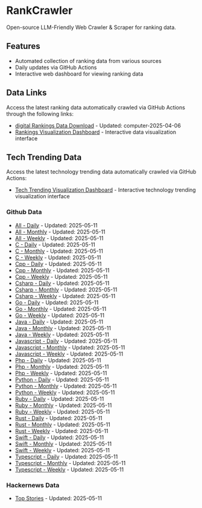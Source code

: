 # RankCrawler

Open-source LLM-Friendly Web Crawler & Scraper for ranking data.

## Features

* Automated collection of ranking data from various sources
* Daily updates via GitHub Actions
* Interactive web dashboard for viewing ranking data


## Data Links

Access the latest ranking data automatically crawled via GitHub Actions through the following links:

* [digital Rankings Data Download](https://github.com/chenjy16/RankCrawler/blob/main/data/1688/digital_computer_2025-04-06.json) - Updated: computer-2025-04-06
* [Rankings Visualization Dashboard](https://chenjy16.github.io/RankCrawler/1688_rankings.html) - Interactive data visualization interface




## Tech Trending Data

Access the latest technology trending data automatically crawled via GitHub Actions:

* [Tech Trending Visualization Dashboard](https://chenjy16.github.io/RankCrawler/tech_trending.html) - Interactive technology trending visualization interface

### Github Data

* [All - Daily](https://github.com/chenjy16/RankCrawler/blob/main/data/github/github_all_daily_2025-05-11.json) - Updated: 2025-05-11
* [All - Monthly](https://github.com/chenjy16/RankCrawler/blob/main/data/github/github_all_monthly_2025-05-11.json) - Updated: 2025-05-11
* [All - Weekly](https://github.com/chenjy16/RankCrawler/blob/main/data/github/github_all_weekly_2025-05-11.json) - Updated: 2025-05-11
* [C - Daily](https://github.com/chenjy16/RankCrawler/blob/main/data/github/github_c_daily_2025-05-11.json) - Updated: 2025-05-11
* [C - Monthly](https://github.com/chenjy16/RankCrawler/blob/main/data/github/github_c_monthly_2025-05-11.json) - Updated: 2025-05-11
* [C - Weekly](https://github.com/chenjy16/RankCrawler/blob/main/data/github/github_c_weekly_2025-05-11.json) - Updated: 2025-05-11
* [Cpp - Daily](https://github.com/chenjy16/RankCrawler/blob/main/data/github/github_cpp_daily_2025-05-11.json) - Updated: 2025-05-11
* [Cpp - Monthly](https://github.com/chenjy16/RankCrawler/blob/main/data/github/github_cpp_monthly_2025-05-11.json) - Updated: 2025-05-11
* [Cpp - Weekly](https://github.com/chenjy16/RankCrawler/blob/main/data/github/github_cpp_weekly_2025-05-11.json) - Updated: 2025-05-11
* [Csharp - Daily](https://github.com/chenjy16/RankCrawler/blob/main/data/github/github_csharp_daily_2025-05-11.json) - Updated: 2025-05-11
* [Csharp - Monthly](https://github.com/chenjy16/RankCrawler/blob/main/data/github/github_csharp_monthly_2025-05-11.json) - Updated: 2025-05-11
* [Csharp - Weekly](https://github.com/chenjy16/RankCrawler/blob/main/data/github/github_csharp_weekly_2025-05-11.json) - Updated: 2025-05-11
* [Go - Daily](https://github.com/chenjy16/RankCrawler/blob/main/data/github/github_go_daily_2025-05-11.json) - Updated: 2025-05-11
* [Go - Monthly](https://github.com/chenjy16/RankCrawler/blob/main/data/github/github_go_monthly_2025-05-11.json) - Updated: 2025-05-11
* [Go - Weekly](https://github.com/chenjy16/RankCrawler/blob/main/data/github/github_go_weekly_2025-05-11.json) - Updated: 2025-05-11
* [Java - Daily](https://github.com/chenjy16/RankCrawler/blob/main/data/github/github_java_daily_2025-05-11.json) - Updated: 2025-05-11
* [Java - Monthly](https://github.com/chenjy16/RankCrawler/blob/main/data/github/github_java_monthly_2025-05-11.json) - Updated: 2025-05-11
* [Java - Weekly](https://github.com/chenjy16/RankCrawler/blob/main/data/github/github_java_weekly_2025-05-11.json) - Updated: 2025-05-11
* [Javascript - Daily](https://github.com/chenjy16/RankCrawler/blob/main/data/github/github_javascript_daily_2025-05-11.json) - Updated: 2025-05-11
* [Javascript - Monthly](https://github.com/chenjy16/RankCrawler/blob/main/data/github/github_javascript_monthly_2025-05-11.json) - Updated: 2025-05-11
* [Javascript - Weekly](https://github.com/chenjy16/RankCrawler/blob/main/data/github/github_javascript_weekly_2025-05-11.json) - Updated: 2025-05-11
* [Php - Daily](https://github.com/chenjy16/RankCrawler/blob/main/data/github/github_php_daily_2025-05-11.json) - Updated: 2025-05-11
* [Php - Monthly](https://github.com/chenjy16/RankCrawler/blob/main/data/github/github_php_monthly_2025-05-11.json) - Updated: 2025-05-11
* [Php - Weekly](https://github.com/chenjy16/RankCrawler/blob/main/data/github/github_php_weekly_2025-05-11.json) - Updated: 2025-05-11
* [Python - Daily](https://github.com/chenjy16/RankCrawler/blob/main/data/github/github_python_daily_2025-05-11.json) - Updated: 2025-05-11
* [Python - Monthly](https://github.com/chenjy16/RankCrawler/blob/main/data/github/github_python_monthly_2025-05-11.json) - Updated: 2025-05-11
* [Python - Weekly](https://github.com/chenjy16/RankCrawler/blob/main/data/github/github_python_weekly_2025-05-11.json) - Updated: 2025-05-11
* [Ruby - Daily](https://github.com/chenjy16/RankCrawler/blob/main/data/github/github_ruby_daily_2025-05-11.json) - Updated: 2025-05-11
* [Ruby - Monthly](https://github.com/chenjy16/RankCrawler/blob/main/data/github/github_ruby_monthly_2025-05-11.json) - Updated: 2025-05-11
* [Ruby - Weekly](https://github.com/chenjy16/RankCrawler/blob/main/data/github/github_ruby_weekly_2025-05-11.json) - Updated: 2025-05-11
* [Rust - Daily](https://github.com/chenjy16/RankCrawler/blob/main/data/github/github_rust_daily_2025-05-11.json) - Updated: 2025-05-11
* [Rust - Monthly](https://github.com/chenjy16/RankCrawler/blob/main/data/github/github_rust_monthly_2025-05-11.json) - Updated: 2025-05-11
* [Rust - Weekly](https://github.com/chenjy16/RankCrawler/blob/main/data/github/github_rust_weekly_2025-05-11.json) - Updated: 2025-05-11
* [Swift - Daily](https://github.com/chenjy16/RankCrawler/blob/main/data/github/github_swift_daily_2025-05-11.json) - Updated: 2025-05-11
* [Swift - Monthly](https://github.com/chenjy16/RankCrawler/blob/main/data/github/github_swift_monthly_2025-05-11.json) - Updated: 2025-05-11
* [Swift - Weekly](https://github.com/chenjy16/RankCrawler/blob/main/data/github/github_swift_weekly_2025-05-11.json) - Updated: 2025-05-11
* [Typescript - Daily](https://github.com/chenjy16/RankCrawler/blob/main/data/github/github_typescript_daily_2025-05-11.json) - Updated: 2025-05-11
* [Typescript - Monthly](https://github.com/chenjy16/RankCrawler/blob/main/data/github/github_typescript_monthly_2025-05-11.json) - Updated: 2025-05-11
* [Typescript - Weekly](https://github.com/chenjy16/RankCrawler/blob/main/data/github/github_typescript_weekly_2025-05-11.json) - Updated: 2025-05-11

### Hackernews Data

* [Top Stories](https://github.com/chenjy16/RankCrawler/blob/main/data/hackernews/hackernews_top_2025-05-11.json) - Updated: 2025-05-11


